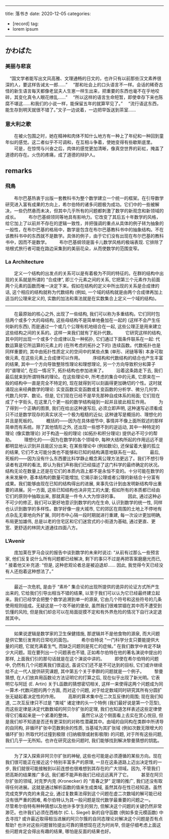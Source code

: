 
---
title: 落书き
date: 2020-12-05
categories:
  - [record]
tag:
  - lorem ipsum
---

## かわばた

### 美丽与悲哀
&emsp;“国文学者能写出文风高雅、文理通畅的日文的，也许只有以前那些汉文素养很深的人，要这样告诫太一郎……”
&emsp;“那和社会上的口头语言不一样。会话的稀奇古怪的新生语言每天都像老鼠夫人生崽一样生出来，把重要的东西也毫不在乎地咬碎，其变化真令人眼花缭乱……”
&emsp;“所以这样的语言生命短暂，即使幸存下来也陈腐不堪这……和我们的小说一样，能保留五年的就算罕见了。”
&emsp;“流行语这东西，能生存到明天就很不错了。”文子一边说着，一边把早饭送到茶室……

### 意大利之歌
&emsp;&emsp;在被火包围之时，她在精神和肉体不知什么地方有一种上了年纪和一种回到童年似的感觉。这二者似乎不可调和，在互相斗争着，使她变得有些歇斯底里。
&emsp;&emsp;可是，在惊愕与兴奋之后，肉体的感觉更加清晰，像真空世界的彩虹，掩盖了道德的存在。火伤的疼痛，成了道德的辩护人。

## remarks

### 飛鳥

&emsp;&emsp;布尔巴基热衷于出版一套教科书为整个数学建立一个统一的框架。在引导数学研究进入富有成果的方向上，希尔伯特的诸多问题极为成功。它们中的一些被解决，一些仍然悬而未决，但其中几乎所有的问题都刺激了数学的新观念和新领域的成长。
&emsp;&emsp;布尔巴基纲领同等地具有影响力。它改变了其后五十年数学的风格，给它加上了以前并不存在的逻辑一致性，并把强调的重点从具体的例子转为抽象的一般性，在布尔巴基的格局中，数学是包含在布尔巴基教科书中的抽象结构。不在该教科书中的东西就不是数学。具体的例子，由于它们没有出现在布尔巴基的教科书中，因而不是数学。
&emsp;&emsp;布尔巴基纲领是笛卡儿数学风格的极端表现. 它排除了培根式旅行者可能在路边采集到的美丽花朵，从而使数学的范围变窄。

### La Architecture

&emsp;&emsp;定义一个结构的出发点的关系可以是有着极为不同的特征的。在群的结构中出现的关系就是所谓的 “合成律”,  即三个元素之间的关系, 它把第三个元素作为前面两个元素的函数而唯一决定下来。假如在结构的定义中所出现的关系是合成律的话, 这个相应的结构就称为代数结构 (例如, 一个域的结构就是由两个合成律再加上适当的公理来定义的,  实数的加法和乘法就是在实数集合上定义一个域的结构)。 
___
&emsp;&emsp;在最原始的核心之外, 出现了一些结构, 我们可以称为多重结构。它们同时包括两个或多个大的母结构, 这些母结构不是简单地叠加在一起的 (这样不会产生任何新的东西), 而是通过一个或几个公理有机地结合在一起, 这些公理正是用来建立这些结构之间的关系的。这样一来我们就有了拓扑代数。
&emsp;&emsp;它研究这样的结构, 其中同时出现一个或多个合成律以及一种拓扑, 它们通过下面条件联系在一起: 代数运算是它所运算的元素上的 (在所考虑的拓扑之下的) 连续函数。代数拓扑也是同样重要的, 其中由拓扑性质定义的空间中的某些点集 (单形、闭链等等) 本身可取做元素, 在这些元素上合成律可以作用。
&emsp;&emsp;序结构和代数结构的结合也产生丰富的结果, 其中一个方向导致整除性理论和理想理论, 另一个方向导致积分和算子的“谱理论”, 在后一情况下, 拓扑结构也参加进来了。
&emsp;&emsp;沿着这条路走下去, 我们最后就来到所谓特殊的理论。在这些理论中, 所考虑的集合中的元素, 它原来在一般的结构中一直是完全不特定的, 现在就得到可以刻画得更加确切的个性。这时就涌现出来经典数学的理论: 实变函数实变函数或复变函数的分析学、微分几何学、代数几何学、数论。但是, 它们现在已经不是早先那种自成体系的局面; 它们现在成了十字街头, 在这里几个更一般的数学结构碰到一起并且彼此相互作用。
&emsp;&emsp;为了得到一个正确的图景, 我们在给出这种速写后, 必须立即声明,  这种速写必须看成只不过是数学现存的真实状况一个极为粗糙的近似; 这种速写是概括的、理想化的并且是死板的。
&emsp;&emsp;概括的——因为在具体细节中, 事情并不像上面所叙述的那样简单而有系统。除了其他情形之外, 还出现一些想不到的逆运动, 其中一种特定的理论 (像实数理论) 对于构造一般的理论 (如拓扑和积分理论) 提供必不可少的帮助。
&emsp;&emsp;理想化的——因为在数学的各个领域中, 每种大结构所起的作用远远不是都明显地认识到并且能区分出来; 在某些理论中 (例如数论), 还保留着大量的孤立的结果, 它们不太可能分类也不能够和已知的结构满意地联系在一起。
&emsp;&emsp;最后, 死板的——因为没有什么东西要比科学静止概念离公理方法更远了。我们不想引导读者有这样的看法, 即认为我们声称我们已经描述了这门科学的最终确定的状况。结构无论在数量上还是在它们的本质内涵上都不是永恒不变的。十分可能在数学的未来发展中, 基本结构的数量可能增加, 它揭示新公理或者公理的新结合十分富有成果。我们能够由现在已知的结构得出的进展,  来事先估计到由发明新结构导出重要的进展。另一方面, 这些已知结构也决非完工的大厦; 假如所有的本质都已经由它们的原则中抽取出来, 那就真是一件令人大为惊讶的事。
&emsp;&emsp;因此,  通过这种必不可少的修正, 我们可以更好地意识到数学的内在生命,  认识到数学的统一性, 同样也认识到数学的多样性。数学好像一座大城市, 它的郊区在周围的土地上不停地有点杂乱无章地向外扩展, 同时市中心隔一段时期就进行重建, 每一次设计更加明确, 布局更加雄伟, 总是以老的住宅区和它们迷宫式的小街道为基础, 通过更直、更宽、更舒适的林阴大道通往四面八方。
### L’Avenir

&emsp;&emsp;庞加莱在罗马会议的报告中谈到数学的未来时说过: “从前有过那么一些预言家, 他们反复说什么所有问题都已经解决, 剩下的事只不过是再把答案磨磨光而已,  ”  接着他又补充道:  “但是, 这种悲观论者总是被迫退却…… 因此, 我觉得今天已经没有人还抱着这种想法了。”
___
&emsp;&emsp;最近一次危机, 是由于 “素朴” 集合论的出现所提供的诡异的论证方式所产生出来的, 它给我们引导出相当不错的结果, 以至于我们可以认为它已经最终建立起来。我们已经学会把整个数学追溯到单一的源泉, 它由几个符号和这些符号的几条使用规则组成。无疑这是一个攻不破的堡垒, 虽然我们很难禁锢在其中而不遭受到饥懂的风险, 但是我们却总可以在局面捉摸不定和有外界危险的情况下自行决定退居其中。
___
&emsp;&emsp;如果说逻辑是数学家的卫生保健措施, 那逻辑并不是他食物的源泉, 而大问题是供它繁衍发育的日常吃的面包。
&emsp;&emsp;希尔伯特说 “一门科学分支只要能提供大量的问题, 它就充满着生气, 而缺乏问题则是死亡的症候。” 在我们数学中肯定不缺少大问题。现在要列出一个问题表也不错, 正如希尔伯特在他的著名演说中提出的那样, 上面我们引的那句话就是在这个演说中讲的。
&emsp;&emsp;即使在希尔伯特的问题中, 仍然有几个问题离我们很遥远, 虽说它们还不是不可达到的目标, 它们或许继续给不止一代人提供研究课题, 其中第五个关于李群的问题就是一个例子。
&emsp;&emsp;黎曼猜想, 在人们放弃用函数论方法证明它的打算之后, 现在似乎出现了新光明。它表明它与阿廷 (E. Artin) 关于L函数的猜想密切相关, 这样一来使得这两个问题成为同一算术-代数问题的两个方面, 而对这个问题, 对于给定数域同时研究其所有分圆扩张无疑起着决定性的作用。
&emsp;&emsp;高斯的算术集中在二次互反律的周围; 现在我们知道, 二次互反律只不过是 “类域”  诸定律的头一个特例 (我们最好说是第一个范型), 而这些定律是决定代数数域的阿贝尔扩张的定理, 我们也知道怎样表述这些定律使得它们看起来是一个紧凑的整体。
&emsp;&emsp;虽然它从这个侧面看上去实在赏心悦目, 但是我们却不知道是否还有更深刻的对称性潜藏其中。由域的自同构在类群中所诱导的自同构, 非循环扩张中范数剩余的性质, 当基域为其扩张域 (例如次数无限增大的循环扩张) 所取代时过撞到极限 (归纳极限或射影极限) 的问题, 对于所有这些问题, 我们几乎一无所知。也许在研究这些问题时, 我们能够找到解决黎曼猜想的钥匙。
___
&emsp;&emsp;为了深入探索非阿贝尔扩张的神秘, 这些也可能是必须遵循的某些方向。现在我们很可能正在接近这个特别丰富多产的原理, 一旦在这条道路上迈出决定性的一步, 我们就很可能接触到以前连想也很难想到其存在的广大领域。因为, 不管我们把高斯的结果推广多远, 我们都不能声称我们已经远远离开了它。
&emsp;&emsp;甚至在阿贝尔扩张的领域, 对克罗内克 (Kronecker) 的 “青春之梦” 定理的推广, 我们还没有取得任何进展。这就是通过解析函数的值来生成类域, 虽然其存在性已经知道。虽然完成克罗内克的未竟之业, 通过复数乘法得到这个问题在虚二次数域的解可能已经没有很严重的困难, 希尔伯特认为其一般问题是现代数学最重要的问题之一。
&emsp;&emsp;尽管希尔伯特有种种猜想以及他许多学生的努力, 但解决这个问题的关键仍然非常渺茫。也许我们必须在西格尔 (C. L. Siegel) 新的自守函数 (例如多变元模函数) 中去寻找? 或许最近取得相当进展的阿贝尔簇的自同态理论对解决这个问题是否有点帮助? 也许对这些问题冒险提出可靠的猜想现在还为时尚早, 但是仔细考虑上面这些问题肯定会得出有趣的结果, 哪怕是反面的结果也好。





